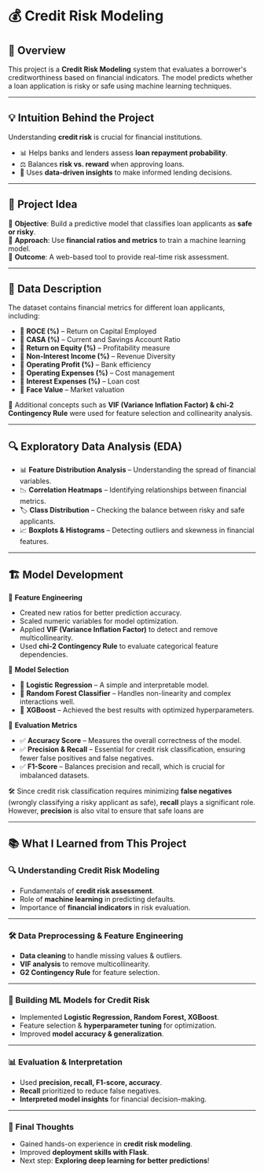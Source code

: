 # 💰 Credit Risk Modeling  

## 📌 Overview  
This project is a **Credit Risk Modeling** system that evaluates a borrower's creditworthiness based on financial indicators. The model predicts whether a loan application is risky or safe using machine learning techniques.  

---

## 💡 Intuition Behind the Project  
Understanding **credit risk** is crucial for financial institutions.  
- 📊 Helps banks and lenders assess **loan repayment probability**.  
- ⚖ Balances **risk vs. reward** when approving loans.  
- 🚀 Uses **data-driven insights** to make informed lending decisions.  

---

## 🎯 Project Idea  
🔹 **Objective**: Build a predictive model that classifies loan applicants as **safe or risky**.  
🔹 **Approach**: Use **financial ratios and metrics** to train a machine learning model.  
🔹 **Outcome**: A web-based tool to provide real-time risk assessment.  

---

## 📂 Data Description  
The dataset contains financial metrics for different loan applicants, including:  
- 📌 **ROCE (%)** – Return on Capital Employed  
- 📌 **CASA (%)** – Current and Savings Account Ratio  
- 📌 **Return on Equity (%)** – Profitability measure  
- 📌 **Non-Interest Income (%)** – Revenue Diversity  
- 📌 **Operating Profit (%)** – Bank efficiency  
- 📌 **Operating Expenses (%)** – Cost management  
- 📌 **Interest Expenses (%)** – Loan cost  
- 📌 **Face Value** – Market valuation  

🔹 Additional concepts such as **VIF (Variance Inflation Factor) & chi-2 Contingency Rule** were used for feature selection and collinearity analysis.  

---

## 🔍 Exploratory Data Analysis (EDA)  
- 📊 **Feature Distribution Analysis** – Understanding the spread of financial variables.  
- 📉 **Correlation Heatmaps** – Identifying relationships between financial metrics.  
- 🏷 **Class Distribution** – Checking the balance between risky and safe applicants.  
- 📈 **Boxplots & Histograms** – Detecting outliers and skewness in financial features.  

---

## 🏗 Model Development  
🔹 **Feature Engineering**  
- Created new ratios for better prediction accuracy.  
- Scaled numeric variables for model optimization.  
- Applied **VIF (Variance Inflation Factor)** to detect and remove multicollinearity.  
- Used **chi-2 Contingency Rule** to evaluate categorical feature dependencies.  

🔹 **Model Selection**  
- 📌 **Logistic Regression** – A simple and interpretable model.  
- 📌 **Random Forest Classifier** – Handles non-linearity and complex interactions well.  
- 📌 **XGBoost** – Achieved the best results with optimized hyperparameters.  

🔹 **Evaluation Metrics**  
- ✅ **Accuracy Score** – Measures the overall correctness of the model.  
- ✅ **Precision & Recall** – Essential for credit risk classification, ensuring fewer false positives and false negatives.  
- ✅ **F1-Score** – Balances precision and recall, which is crucial for imbalanced datasets.  

🛠 Since credit risk classification requires minimizing **false negatives** (wrongly classifying a risky applicant as safe), **recall** plays a significant role. However, **precision** is also vital to ensure that safe loans are

---

## 📚 What I Learned from This Project  

### 🔍 Understanding Credit Risk Modeling  

- Fundamentals of **credit risk assessment**.  
- Role of **machine learning** in predicting defaults.  
- Importance of **financial indicators** in risk evaluation.  

---

### 🛠 Data Preprocessing & Feature Engineering  
  
- **Data cleaning** to handle missing values & outliers.  
- **VIF analysis** to remove multicollinearity.  
- **G2 Contingency Rule** for feature selection.  

---

### 🤖 Building ML Models for Credit Risk  
 
- Implemented **Logistic Regression, Random Forest, XGBoost**.  
- Feature selection & **hyperparameter tuning** for optimization.  
- Improved **model accuracy & generalization**.  

---

### 📊 Evaluation & Interpretation  
 
- Used **precision, recall, F1-score, accuracy**.  
- **Recall** prioritized to reduce false negatives.  
- **Interpreted model insights** for financial decision-making.  

---

### 🚀 Final Thoughts  
- Gained hands-on experience in **credit risk modeling**.  
- Improved **deployment skills with Flask**.  
- Next step: **Exploring deep learning for better predictions**!  
